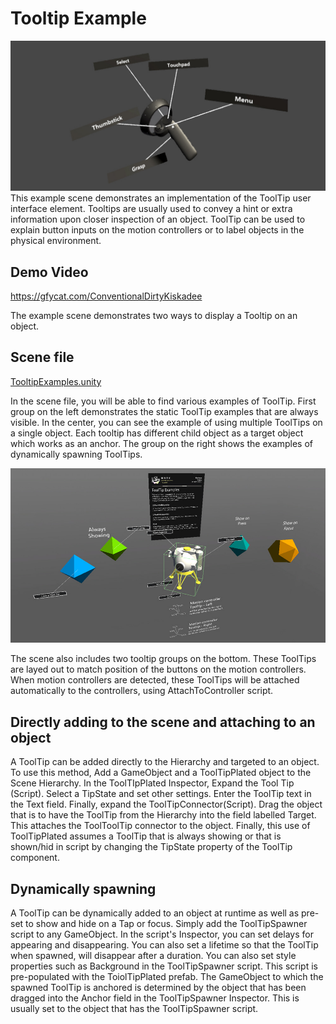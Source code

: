 # Tooltip Example
<img src="/External/ReadMeImages/MRTK_Tooltip.jpg">
This example scene demonstrates an implementation of the ToolTip user interface element. Tooltips are usually used to convey a hint or extra information upon closer inspection of an object. ToolTip can be used to explain button inputs on the motion controllers or to label objects in the physical environment.

## Demo Video
https://gfycat.com/ConventionalDirtyKiskadee

The example scene demonstrates two ways to display a Tooltip on an object.

## Scene file
[TooltipExamples.unity](/Assets/MixedRealityToolkit-Examples/UX/Scenes/TooltipExamples.unity)

In the scene file, you will be able to find various examples of ToolTip. First group on the left demonstrates the static ToolTip examples that are always visible. In the center, you can see the example of using multiple ToolTips on a single object. Each tooltip has different child object as a target object which works as an anchor. The group on the right shows the examples of dynamically spawning ToolTips.

<img src="/External/ReadMeImages/MRTK_TooltipExampleScene.jpg">

The scene also includes two tooltip groups on the bottom. These ToolTips are layed out to match position of the buttons on the motion controllers. When motion controllers are detected, these ToolTips will be attached automatically to the controllers, using AttachToController script.

## Directly adding to the scene and attaching to an object
A ToolTip can be added directly to the Hierarchy and targeted to an object. To use this method, Add a GameObject and a ToolTipPlated object to the Scene Hierarchy. In the ToolTIpPlated Inspector, Expand the Tool Tip (Script). Select a TipState and set other settings. Enter the ToolTip text in the Text field. Finally, expand the ToolTipConnector(Script). Drag the object that is to have the ToolTip from the Hierarchy into the field labelled Target. This attaches the ToolToolTip connector to the object. Finally, this use of ToolTipPlated assumes a ToolTip that is always showing or that is shown/hid in script by changing the TipState property of the ToolTip component.

 
## Dynamically spawning
A ToolTip can be dynamically added to an object at runtime as well as pre-set to show and hide on a Tap or focus. Simply add the ToolTipSpawner script to any GameObject. In the script's Inspector, you can set delays for appearing and disappearing. You can also set a lifetime so that the ToolTip when spawned, will disappear after a duration. You can also set style properties such as Background in the ToolTipSpawner script. This script is pre-populated with the ToiolTipPlated prefab. The GameObject to which the spawned ToolTip is anchored is determined by the object that has been dragged into the Anchor field in the ToolTipSpawner Inspector. This is usually set to the object that has the ToolTipSpawner script.

